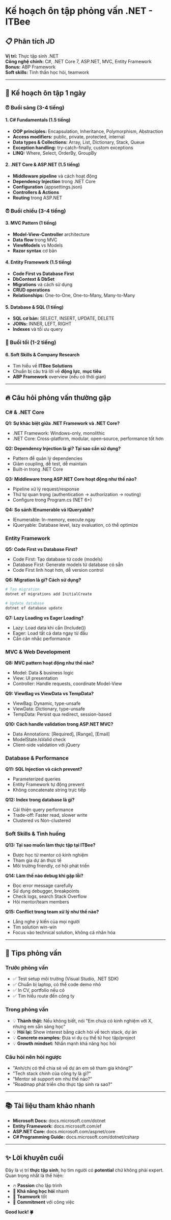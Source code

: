 # Kế hoạch ôn tập phỏng vấn .NET - ITBee

## 📋 Phân tích JD
**Vị trí:** Thực tập sinh .NET  
**Công nghệ chính:** C#, .NET Core 7, ASP.NET, MVC, Entity Framework  
**Bonus:** ABP Framework  
**Soft skills:** Tinh thần học hỏi, teamwork

---

## 🎯 Kế hoạch ôn tập 1 ngày

### ⏰ Buổi sáng (3-4 tiếng)

#### 1. C# Fundamentals (1.5 tiếng)
- **OOP principles:** Encapsulation, Inheritance, Polymorphism, Abstraction
- **Access modifiers:** public, private, protected, internal
- **Data types & Collections:** Array, List, Dictionary, Stack, Queue
- **Exception handling:** try-catch-finally, custom exceptions
- **LINQ:** Where, Select, OrderBy, GroupBy

#### 2. .NET Core & ASP.NET (1.5 tiếng)
- **Middleware pipeline** và cách hoạt động
- **Dependency Injection** trong .NET Core
- **Configuration** (appsettings.json)
- **Controllers & Actions**
- **Routing** trong ASP.NET

### ⏰ Buổi chiều (3-4 tiếng)

#### 3. MVC Pattern (1 tiếng)
- **Model-View-Controller** architecture
- **Data flow** trong MVC
- **ViewModels** vs Models
- **Razor syntax** cơ bản

#### 4. Entity Framework (1.5 tiếng)
- **Code First vs Database First**
- **DbContext & DbSet**
- **Migrations** và cách sử dụng
- **CRUD operations**
- **Relationships:** One-to-One, One-to-Many, Many-to-Many

#### 5. Database & SQL (1 tiếng)
- **SQL cơ bản:** SELECT, INSERT, UPDATE, DELETE
- **JOINs:** INNER, LEFT, RIGHT
- **Indexes** và tối ưu query

### 🌆 Buổi tối (1-2 tiếng)

#### 6. Soft Skills & Company Research
- Tìm hiểu về **ITBee Solutions**
- Chuẩn bị câu trả lời về **động lực**, **mục tiêu**
- **ABP Framework** overview (nếu có thời gian)

---

## 🔥 Câu hỏi phỏng vấn thường gặp

### **C# & .NET Core**

**Q1: Sự khác biệt giữa .NET Framework và .NET Core?**
- .NET Framework: Windows-only, monolithic
- .NET Core: Cross-platform, modular, open-source, performance tốt hơn

**Q2: Dependency Injection là gì? Tại sao cần sử dụng?**
- Pattern để quản lý dependencies
- Giảm coupling, dễ test, dễ maintain
- Built-in trong .NET Core

**Q3: Middleware trong ASP.NET Core hoạt động như thế nào?**
- Pipeline xử lý request/response
- Thứ tự quan trọng (authentication → authorization → routing)
- Configure trong Program.cs (NET 6+)

**Q4: So sánh IEnumerable và IQueryable?**
- IEnumerable: In-memory, execute ngay
- IQueryable: Database level, lazy evaluation, có thể optimize

### **Entity Framework**

**Q5: Code First vs Database First?**
- Code First: Tạo database từ code (models)
- Database First: Generate models từ database có sẵn
- Code First linh hoạt hơn, dễ version control

**Q6: Migration là gì? Cách sử dụng?**
```bash
# Tạo migration
dotnet ef migrations add InitialCreate

# Update database
dotnet ef database update
```

**Q7: Lazy Loading vs Eager Loading?**
- Lazy: Load data khi cần (Include())
- Eager: Load tất cả data ngay từ đầu
- Cần cân nhắc performance

### **MVC & Web Development**

**Q8: MVC pattern hoạt động như thế nào?**
- Model: Data & business logic
- View: UI presentation
- Controller: Handle requests, coordinate Model-View

**Q9: ViewBag vs ViewData vs TempData?**
- ViewBag: Dynamic, type-unsafe
- ViewData: Dictionary, type-unsafe  
- TempData: Persist qua redirect, session-based

**Q10: Cách handle validation trong ASP.NET MVC?**
- Data Annotations: [Required], [Range], [Email]
- ModelState.IsValid check
- Client-side validation với jQuery

### **Database & Performance**

**Q11: SQL Injection và cách prevent?**
- Parameterized queries
- Entity Framework tự động prevent
- Không concatenate string trực tiếp

**Q12: Index trong database là gì?**
- Cải thiện query performance
- Trade-off: Faster read, slower write
- Clustered vs Non-clustered

### **Soft Skills & Tình huống**

**Q13: Tại sao muốn làm thực tập tại ITBee?**
- Được học từ mentor có kinh nghiệm
- Tham gia dự án thực tế
- Môi trường friendly, cơ hội phát triển

**Q14: Làm thế nào debug khi gặp lỗi?**
- Đọc error message carefully
- Sử dụng debugger, breakpoints
- Check logs, search Stack Overflow
- Hỏi mentor/team members

**Q15: Conflict trong team xử lý như thế nào?**
- Lắng nghe ý kiến của mọi người
- Tìm solution win-win
- Focus vào technical solution, không cá nhân hóa

---

## 🚀 Tips phỏng vấn

### **Trước phỏng vấn**
- ✅ Test setup môi trường (Visual Studio, .NET SDK)
- ✅ Chuẩn bị laptop, có thể code demo nhỏ
- ✅ In CV, portfolio nếu có
- ✅ Tìm hiểu route đến công ty

### **Trong phỏng vấn**
- 💡 **Thành thật:** Nếu không biết, nói "Em chưa có kinh nghiệm với X, nhưng em sẵn sàng học"
- 💡 **Hỏi lại:** Show interest bằng cách hỏi về tech stack, dự án
- 💡 **Concrete examples:** Đưa ví dụ cụ thể từ học tập/project
- 💡 **Growth mindset:** Nhấn mạnh khả năng học hỏi

### **Câu hỏi nên hỏi ngược**
- "Anh/chị có thể chia sẻ về dự án em sẽ tham gia không?"
- "Tech stack chính của công ty là gì?"
- "Mentor sẽ support em như thế nào?"
- "Roadmap phát triển cho thực tập sinh ra sao?"

---

## 📚 Tài liệu tham khảo nhanh

- **Microsoft Docs:** docs.microsoft.com/dotnet
- **Entity Framework:** docs.microsoft.com/ef
- **ASP.NET Core:** docs.microsoft.com/aspnet/core
- **C# Programming Guide:** docs.microsoft.com/dotnet/csharp

---

## ✨ Lời khuyên cuối

Đây là vị trí **thực tập sinh**, họ tìm người có **potential** chứ không phải expert. Quan trọng nhất là thể hiện:
- 🔥 **Passion** cho lập trình
- 🧠 **Khả năng học hỏi** nhanh
- 🤝 **Teamwork** tốt
- 💪 **Commitment** với công việc

**Good luck! 🍀**